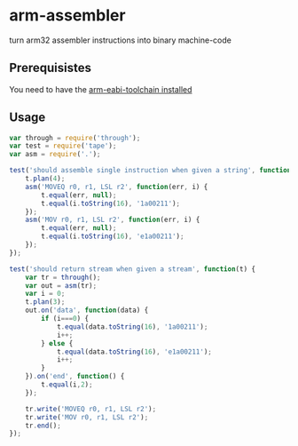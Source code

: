 arm-assembler
===
turn arm32 assembler instructions into binary machine-code

Prerequisistes
---

You need to have the [arm-eabi-toolchain installed](http://blog.y3xz.com/blog/2012/10/07/setting-up-an-arm-eabi-toolchain-on-mac-os-x)

Usage
---
``` javascript
var through = require('through');
var test = require('tape');
var asm = require('.');

test('should assemble single instruction when given a string', function(t) {
    t.plan(4);
    asm('MOVEQ r0, r1, LSL r2', function(err, i) {
        t.equal(err, null);
        t.equal(i.toString(16), '1a00211');
    });
    asm('MOV r0, r1, LSL r2', function(err, i) {
        t.equal(err, null);
        t.equal(i.toString(16), 'e1a00211');
    });
});

test('should return stream when given a stream', function(t) {
    var tr = through();
    var out = asm(tr);
    var i = 0;
    t.plan(3);
    out.on('data', function(data) {
        if (i===0) {
            t.equal(data.toString(16), '1a00211');
            i++;
        } else {
            t.equal(data.toString(16), 'e1a00211');
            i++;
        }
    }).on('end', function() {
        t.equal(i,2);
    });

    tr.write('MOVEQ r0, r1, LSL r2');
    tr.write('MOV r0, r1, LSL r2');
    tr.end();
});
```
